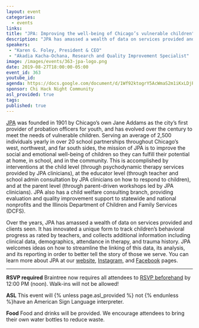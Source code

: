 ```yaml
---
layout: event
categories:
  - events
links:
title: "JPA: Improving the well-being of Chicago’s vulnerable children"
description: "JPA has amassed a wealth of data on services provided and clients seen. It has innovated a unique form to track children’s behavioral progress as rated by teachers, and collects additional information including clinical data, demographics, attendance in therapy, and trauma history. JPA welcomes ideas on how to streamline the linking of this data, its analysis, and its reporting in order to better tell the story of those we serve."
speakers:
 - "Karen G. Foley, President & CEO"
 - "Akadia Kacha-Ochana, Research and Quality Improvement Specialist"
image: /images/events/363-jpa-logo.png
date: 2019-08-27T18:00:00-05:00
event_id: 363
youtube_id: 
agenda: https://docs.google.com/document/d/1Wf92ktogrY5AcWmaS2m1iKxLDjPzOYxGD0OpduTUc6o/edit?usp=sharing
sponsor: Chi Hack Night Community
asl_provided: true
tags:
published: true
---
```


[JPA](http://jpachicago.org/about) was founded in 1901 by Chicago’s own Jane Addams as the city’s first provider of probation officers for youth, and has evolved over the century to meet the needs of vulnerable children. Serving an average of 2,500 individuals yearly in over 20 school partnerships throughout Chicago’s west, northwest, and far south sides, the mission of JPA is to improve the social and emotional well-being of children so they can fulfill their potential at home, in school, and in the community. This is accomplished by interventions at the child level (through psychodynamic therapy services provided by JPA clinicians), at the educator level (through teacher and school admin consultation by JPA clinicians on how to respond to children), and at the parent level (through parent-driven workshops led by JPA clinicians). JPA also has a child welfare consulting branch, providing evaluation and quality improvement support to statewide and national nonprofits and the Illinois Department of Children and Family Services (DCFS).

Over the years, JPA has amassed a wealth of data on services provided and clients seen. It has innovated a unique form to track children’s behavioral progress as rated by teachers, and collects additional information including clinical data, demographics, attendance in therapy, and trauma history. JPA welcomes ideas on how to streamline the linking of this data, its analysis, and its reporting in order to better tell the story of those we serve. You can learn more about JPA at our [website](http://www.jpachicago.org/), [Instagram](https://www.instagram.com/jpachicago/), and [Facebook](https://www.facebook.com/JuvenileProtectiveAssociation/) pages.

---

**RSVP required** Braintree now requires all attendees to [RSVP beforehand]({{site.rsvp_url}}) by 12:00 PM (noon). Walk-ins will not be allowed!

**ASL** This event will {% unless page.asl_provided %} not {% endunless %}have an American Sign Language interpreter.

**Food** Food and drinks will be provided. We encourage attendees to bring their own water bottles to reduce waste.
